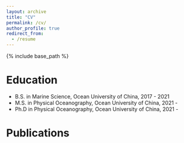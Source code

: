 ```yaml
---
layout: archive
title: "CV"
permalink: /cv/
author_profile: true
redirect_from:
  - /resume
---
```


{% include base_path %}

Education
======
* B.S. in Marine Science, Ocean University of China, 2017 - 2021
* M.S. in Physical Oceanography, Ocean University of China, 2021 - 
* Ph.D in Physical Oceanography, Ocean University of China, 2021 -



Publications
======
